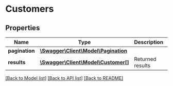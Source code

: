 # Customers

## Properties
Name | Type | Description | Notes
------------ | ------------- | ------------- | -------------
**pagination** | [**\Swagger\Client\Model\Pagination**](Pagination.md) |  | [optional] 
**results** | [**\Swagger\Client\Model\Customer[]**](Customer.md) | Returned results | [optional] 

[[Back to Model list]](../README.md#documentation-for-models) [[Back to API list]](../README.md#documentation-for-api-endpoints) [[Back to README]](../README.md)


